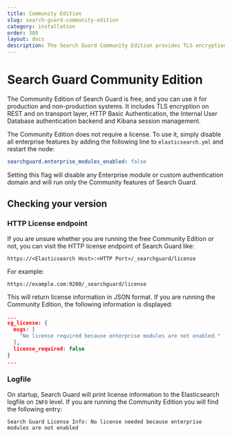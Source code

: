 ```yaml
---
title: Community Edition
slug: search-guard-community-edition
category: installation
order: 300
layout: docs
description: The Search Guard Community Edition provides TLS encryption and index-level permissions on REST and transport for free.
---
```

<!---
Copryight 2017 floragunn GmbH
-->
# Search Guard Community Edition

The Community Edition of Search Guard is free, and you can use it for production and non-production systems. It includes TLS encryption on REST and on transport layer, HTTP Basic Authentication, the Internal User Database authentication backend and Kibana session management.

The Community Edition does not require a license. To use it, simply disable all enterprise features by adding the following line to `elasticsearch.yml` and restart the node:

```yaml
searchguard.enterprise_modules_enabled: false
```

Setting this flag will disable any Enterprise module or custom authentication domain and will run only the Community features of Search Guard.

## Checking your version

### HTTP License endpoint

If you are unsure whether you are running the free Community Edition or not, you can visit the HTTP license endpoint of Search Guard like:

```
https://<Elasticsearch Host>:<HTTP Port>/_searchguard/license
```

For example:

```
https://example.com:9200/_searchguard/license
```

This will return license information in JSON format. If you are running the Community Edition, the following information is displayed:

```JSON
...
sg_license: {
  msgs: [
    "No license required because enterprise modules are not enabled."
  ],
  license_required: false
}
...
```


### Logfile

On startup, Search Guard will print license information to the Elasticsearch logfile on `INFO` level. If you are running the Community Edition you will find the following entry:

```
Search Guard License Info: No license needed because enterprise modules are not enabled
```
